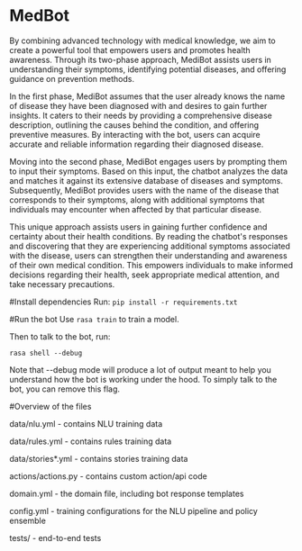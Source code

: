 # MedBot

By combining advanced technology with medical knowledge, we aim to create a powerful tool that empowers users and promotes health awareness. Through its two-phase approach, MediBot assists users in understanding their symptoms, identifying potential diseases, and offering guidance on prevention methods.

In the first phase, MediBot assumes that the user already knows the name of disease they have been diagnosed with and desires to gain further insights. It caters to their needs by providing a comprehensive disease description, outlining the causes behind the condition, and offering preventive measures. By interacting with the bot, users can acquire accurate and reliable information regarding their diagnosed disease.

Moving into the second phase, MediBot engages users by prompting them to input their symptoms. Based on this input, the chatbot analyzes the data and matches it against its extensive database of diseases and symptoms. Subsequently, MediBot provides users with the name of the disease that corresponds to their symptoms, along with additional symptoms that individuals may encounter when affected by that particular disease.

This unique approach assists users in gaining further confidence and certainty about their health conditions. By reading the chatbot's responses and discovering that they are experiencing additional symptoms associated with the disease, users can strengthen their understanding and awareness of their own medical condition. This empowers individuals to make informed decisions regarding their health, seek appropriate medical attention, and take necessary precautions.

#Install dependencies
Run:
`pip install -r requirements.txt`

#Run the bot
Use `rasa train` to train a model.

Then to talk to the bot, run:

`rasa shell --debug`

Note that --debug mode will produce a lot of output meant to help you understand how the bot is working under the hood. To simply talk to the bot, you can remove this flag.

#Overview of the files

data/nlu.yml - contains NLU training data

data/rules.yml - contains rules training data

data/stories*.yml - contains stories training data

actions/actions.py - contains custom action/api code

domain.yml - the domain file, including bot response templates

config.yml - training configurations for the NLU pipeline and policy ensemble

tests/ - end-to-end tests
